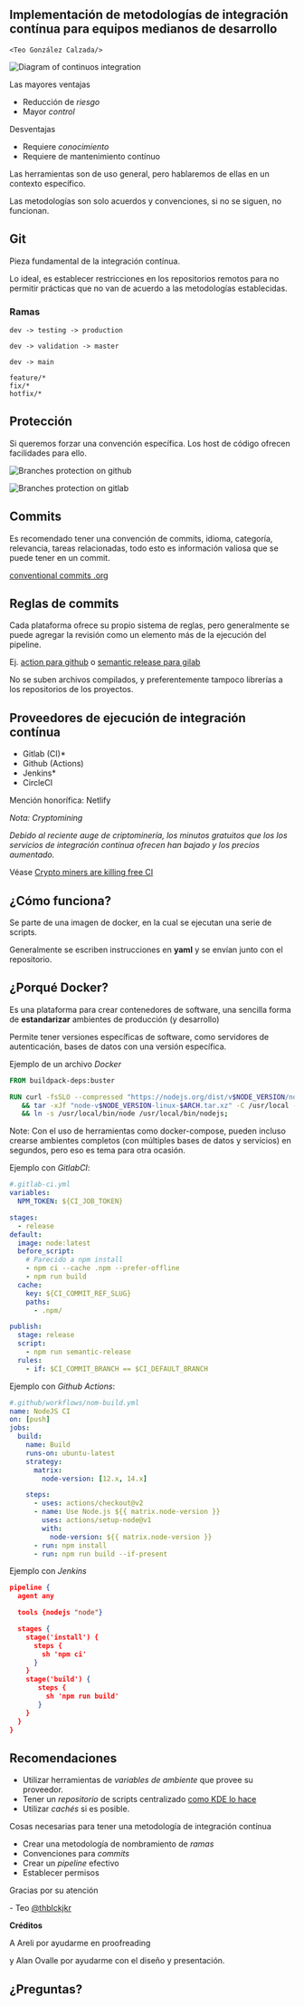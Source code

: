 ## Implementación de metodologías de **integración contínua** para equipos medianos de desarrollo

`<Teo González Calzada/>`

![Diagram of continuos integration](ci/integracion.png)

Las mayores ventajas

- Reducción de _riesgo_
- Mayor _control_

Desventajas

- Requiere _conocimiento_
- Requiere de mantenimiento contínuo

Las herramientas son de uso general, pero hablaremos de ellas en un contexto específico.

Las metodologías son solo acuerdos y convenciones, si no se siguen, no funcionan.

## Git

Pieza fundamental de la integración contínua.

Lo ideal, es establecer restricciones en los repositorios remotos para no permitir prácticas que no van de acuerdo a las metodologías establecidas.

### Ramas

`dev -> testing -> production`

`dev -> validation -> master`

`dev -> main`

```
feature/*
fix/*
hotfix/*
```

## **Protección**

Si queremos forzar una convención específica. Los host de código ofrecen facilidades para ello.

![Branches protection on github](ci/branches_github.png)

![Branches protection on gitlab](ci/branches_gitlab.png)

## Commits

Es recomendado tener una convención de commits, idioma, categoría, relevancia, tareas relacionadas, todo esto es información valiosa que se puede tener en un commit.

[conventional commits .org](https://www.conventionalcommits.org/en/v1.0.0/)

## Reglas de commits

Cada plataforma ofrece su propio sistema de reglas, pero generalmente se puede agregar la revisión como un elemento más de la ejecución del pipeline.

Ej. [action para github](https://github.com/beemojs/conventional-pr-action) o [semantic release para gilab](https://faun.pub/git-flow-and-semantic-release-with-gitlab-be54b2c64818)

No se suben archivos compilados, y preferentemente tampoco librerías a los repositorios de los proyectos.

## Proveedores de **ejecución** de integración contínua

- Gitlab (CI)\*
- Github (Actions)
- Jenkins\*
- CircleCI

Mención honorífica: Netlify

_Nota: Cryptomining_

_Debido al reciente auge de criptominería, los minutos gratuitos que los los servicios de integración contínua ofrecen han bajado y los precios aumentado._

Véase [Crypto miners are killing free CI](https://webapp.io/blog/crypto-miners-are-killing-free-ci/)

## ¿Cómo funciona?

Se parte de una imagen de docker, en la cual se ejecutan una serie de scripts.

Generalmente se escriben instrucciones en **yaml** y se envían junto con el repositorio.

## ¿Porqué **Docker**?

Es una plataforma para crear contenedores de software, una sencilla forma de **estandarizar** ambientes de producción (y desarrollo)

Permite tener versiones específicas de software, como servidores de autenticación, bases de datos con una versión específica.

Ejemplo de un archivo _Docker_

```dockerfile
FROM buildpack-deps:buster

RUN curl -fsSLO --compressed "https://nodejs.org/dist/v$NODE_VERSION/node-v$NODE_VERSION-linux-$ARCH.tar.xz" \
   && tar -xJf "node-v$NODE_VERSION-linux-$ARCH.tar.xz" -C /usr/local --strip-components=1 --no-same-owner \
   && ln -s /usr/local/bin/node /usr/local/bin/nodejs;
```

Note: Con el uso de herramientas como docker-compose, pueden incluso crearse ambientes completos (con múltiples bases de datos y servicios) en segundos, pero eso es tema para otra ocasión.

Ejemplo con _GitlabCI_:

```yml
#.gitlab-ci.yml
variables:
  NPM_TOKEN: ${CI_JOB_TOKEN}

stages:
  - release
default:
  image: node:latest
  before_script:
    # Parecido a npm install
    - npm ci --cache .npm --prefer-offline
    - npm run build
  cache:
    key: ${CI_COMMIT_REF_SLUG}
    paths:
      - .npm/

publish:
  stage: release
  script:
    - npm run semantic-release
  rules:
    - if: $CI_COMMIT_BRANCH == $CI_DEFAULT_BRANCH
```

Ejemplo con _Github Actions_:

```yml
#.github/workflows/nom-build.yml
name: NodeJS CI
on: [push]
jobs:
  build:
    name: Build
    runs-on: ubuntu-latest
    strategy:
      matrix:
        node-version: [12.x, 14.x]

    steps:
      - uses: actions/checkout@v2
      - name: Use Node.js ${{ matrix.node-version }}
        uses: actions/setup-node@v1
        with:
          node-version: ${{ matrix.node-version }}
      - run: npm install
      - run: npm run build --if-present
```

Ejemplo con _Jenkins_

```json
pipeline {
  agent any

  tools {nodejs "node"}

  stages {
    stage('install') {
      steps {
        sh 'npm ci'
      }
    }
    stage('build') {
       steps {
         sh 'npm run build'
       }
    }
  }
}
```

## Recomendaciones

- Utilizar herramientas de _variables de ambiente_ que provee su proveedor.
- Tener un _repositorio_ de scripts centralizado [como KDE lo hace](https://invent.kde.org/sysadmin/ci-tooling)
- Utilizar _cachés_ si es posible.

Cosas necesarias para tener una metodología de integración contínua

- Crear una metodología de nombramiento de _ramas_
- Convenciones para _commits_
- Crear un _pipeline_ efectivo
- Establecer permisos

Gracias por su atención

\- Teo [@thblckjkr](https://thblckjkr.tk)

**Créditos**

A Areli por ayudarme en proofreading

y Alan Ovalle por ayudarme con el diseño y presentación.

## ¿Preguntas?
